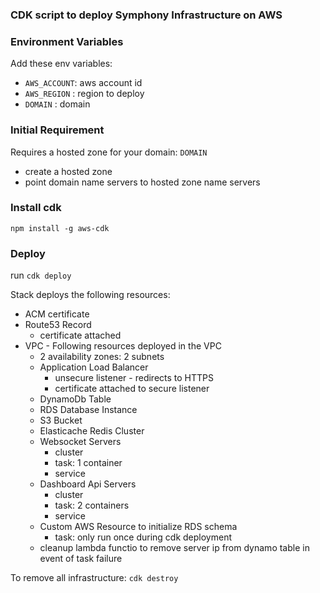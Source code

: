 ### CDK script to deploy Symphony Infrastructure on AWS

### Environment Variables
Add these env variables:
- `AWS_ACCOUNT`: aws account id
- `AWS_REGION` : region to deploy
- `DOMAIN` : domain

### Initial Requirement
Requires a hosted zone for your domain: `DOMAIN`
  - create a hosted zone
  - point domain name servers to hosted zone name servers

### Install cdk
`npm install -g aws-cdk`


### Deploy 
run `cdk deploy`

Stack deploys the following resources:
  - ACM certificate
  - Route53 Record
    - certificate attached
  - VPC - Following resources deployed in the VPC
    - 2 availability zones: 2 subnets
    - Application Load Balancer
      - unsecure listener - redirects to HTTPS
      - certificate attached to secure listener
    - DynamoDb Table
    - RDS Database Instance
    - S3 Bucket
    - Elasticache Redis Cluster
    - Websocket Servers
      - cluster
      - task: 1 container
      - service
    - Dashboard Api Servers
      - cluster
      - task: 2 containers
      - service
    - Custom AWS Resource to initialize RDS schema
      - task: only run once during cdk deployment 
    - cleanup lambda functio to remove server ip from dynamo table in event of task failure


To remove all infrastructure: `cdk destroy`

    